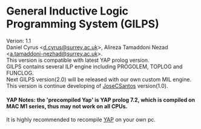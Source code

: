 # General Inductive Logic Programming System (GILPS)
Verion: 1.1 <br>
Daniel Cyrus \<<d.cyrus@surrey.ac.uk>\>, Alireza Tamaddoni Nezad \<<a.tamaddoni-nezhad@surrey.ac.uk>\>.<br>
This version is compatible with latest YAP prolog version.<br>
GILPS contains several ILP engine including PROGOLEM, TOPLOG and FUNCLOG.<br>
Next GILPS version(2.0) will be released with our own custom MIL engine.
<br>
This version is continue developing of <a href='https://github.com/JoseCSantos/GILPS'>JoseCSantos</a> version(1.0).
<br>
<h4> YAP Notes: the 'precompiled Yap' is YAP prolog 7.2, which is compiled on MAC M1 series, thus may not work on all CPUs.</h4>
It is highly recommended to recompile <a href='https://www.dcc.fc.up.pt/~vsc/yap/index.html'>YAP</a> on your own pc.
